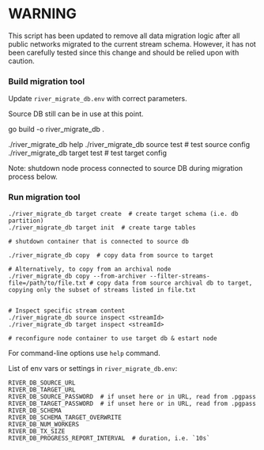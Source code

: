 # WARNING

This script has been updated to remove all data migration logic after all public networks migrated to the current stream schema. However, it has not been carefully tested since this change and should be relied upon with caution.

### Build migration tool

Update `river_migrate_db.env` with correct parameters.

Source DB still can be in use at this point.

go build -o river_migrate_db .

./river_migrate_db help
./river_migrate_db source test # test source config
./river_migrate_db target test # test target config

Note: shutdown node process connected to source DB during migration process below.

### Run migration tool

    ./river_migrate_db target create  # create target schema (i.e. db partition)
    ./river_migrate_db target init  # create targe tables

    # shutdown container that is connected to source db

    ./river_migrate_db copy  # copy data from source to target

    # Alternatively, to copy from an archival node
    ./river_migrate_db copy --from-archiver --filter-streams-file=/path/to/file.txt # copy data from source archival db to target, copying only the subset of streams listed in file.txt


    # Inspect specific stream content
    ./river_migrate_db source inspect <streamId>
    ./river_migrate_db target inspect <streamId>

    # reconfigure node container to use target db & estart node

For command-line options use `help` command.

List of env vars or settings in `river_migrate_db.env`:

    RIVER_DB_SOURCE_URL
    RIVER_DB_TARGET_URL
    RIVER_DB_SOURCE_PASSWORD  # if unset here or in URL, read from .pgpass
    RIVER_DB_TARGET_PASSWORD  # if unset here or in URL, read from .pgpass
    RIVER_DB_SCHEMA
    RIVER_DB_SCHEMA_TARGET_OVERWRITE
    RIVER_DB_NUM_WORKERS
    RIVER_DB_TX_SIZE
    RIVER_DB_PROGRESS_REPORT_INTERVAL  # duration, i.e. `10s`
